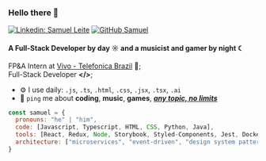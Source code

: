 ### Hello there 👋

[![Linkedin: Samuel Leite](https://img.shields.io/badge/-samuel-blue?style=flat-square&logo=Linkedin&logoColor=white&link=https://www.linkedin.com/in/samuel-leite-pereira/)](https://www.linkedin.com/in/samuel-leite-pereira/)
[![GitHub Samuel](https://img.shields.io/github/followers/Samuel?label=follow&style=social)](https://github.com/samuelleitee)

#### A Full-Stack Developer by day ☼ and a musicist and gamer by night ☾

FP&A Intern at [Vivo - Telefonica Brazil](https://vivo.com.br) 💜;<br>
Full-Stack Developer **</>**;<br>

- ⚙️ I use daily: `.js`, `.ts`, `.html`, `.css`, `.jsx`, `.tsx`, `.ai`
- 💬 `ping` me about **coding**, **music**, **games**, <ins>***any topic, no limits***</ins>

```javascript
const samuel = {
  pronouns: "he" | "him",
  code: [Javascript, Typescript, HTML, CSS, Python, Java],
  tools: [React, Redux, Node, Storybook, Styled-Components, Jest, Docker],
  architecture: ["microservices", "event-driven", "design system pattern"],
}
```
